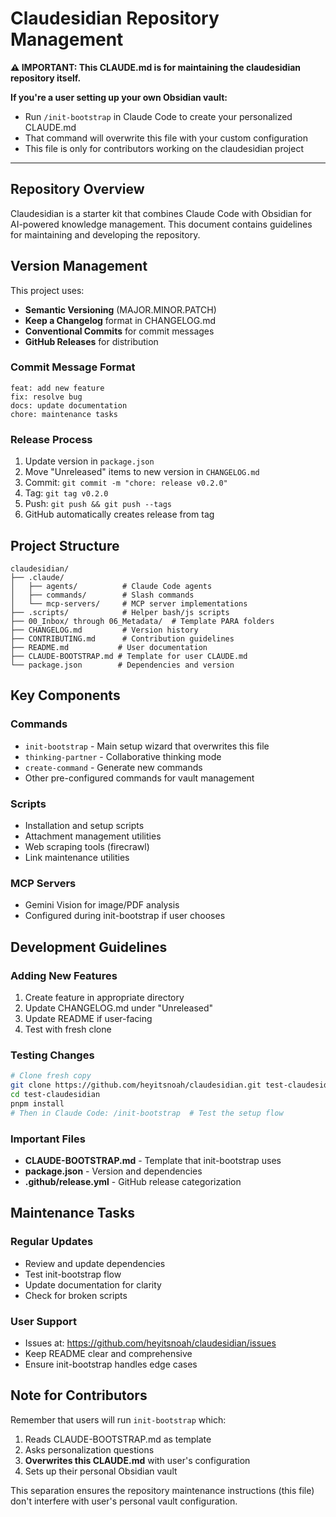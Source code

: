 # Claudesidian Repository Management

**⚠️ IMPORTANT: This CLAUDE.md is for maintaining the claudesidian repository itself.**

**If you're a user setting up your own Obsidian vault:**
- Run `/init-bootstrap` in Claude Code to create your personalized CLAUDE.md
- That command will overwrite this file with your custom configuration
- This file is only for contributors working on the claudesidian project

---

## Repository Overview

Claudesidian is a starter kit that combines Claude Code with Obsidian for AI-powered knowledge management. This document contains guidelines for maintaining and developing the repository.

## Version Management

This project uses:
- **Semantic Versioning** (MAJOR.MINOR.PATCH)
- **Keep a Changelog** format in CHANGELOG.md
- **Conventional Commits** for commit messages
- **GitHub Releases** for distribution

### Commit Message Format
```
feat: add new feature
fix: resolve bug
docs: update documentation
chore: maintenance tasks
```

### Release Process
1. Update version in `package.json`
2. Move "Unreleased" items to new version in `CHANGELOG.md`
3. Commit: `git commit -m "chore: release v0.2.0"`
4. Tag: `git tag v0.2.0`
5. Push: `git push && git push --tags`
6. GitHub automatically creates release from tag

## Project Structure

```
claudesidian/
├── .claude/
│   ├── agents/          # Claude Code agents
│   ├── commands/        # Slash commands
│   └── mcp-servers/     # MCP server implementations
├── .scripts/            # Helper bash/js scripts
├── 00_Inbox/ through 06_Metadata/  # Template PARA folders
├── CHANGELOG.md         # Version history
├── CONTRIBUTING.md      # Contribution guidelines
├── README.md           # User documentation
├── CLAUDE-BOOTSTRAP.md # Template for user CLAUDE.md
└── package.json        # Dependencies and version
```

## Key Components

### Commands
- `init-bootstrap` - Main setup wizard that overwrites this file
- `thinking-partner` - Collaborative thinking mode
- `create-command` - Generate new commands
- Other pre-configured commands for vault management

### Scripts
- Installation and setup scripts
- Attachment management utilities
- Web scraping tools (firecrawl)
- Link maintenance utilities

### MCP Servers
- Gemini Vision for image/PDF analysis
- Configured during init-bootstrap if user chooses

## Development Guidelines

### Adding New Features
1. Create feature in appropriate directory
2. Update CHANGELOG.md under "Unreleased"
3. Update README if user-facing
4. Test with fresh clone

### Testing Changes
```bash
# Clone fresh copy
git clone https://github.com/heyitsnoah/claudesidian.git test-claudesidian
cd test-claudesidian
pnpm install
# Then in Claude Code: /init-bootstrap  # Test the setup flow
```

### Important Files
- **CLAUDE-BOOTSTRAP.md** - Template that init-bootstrap uses
- **package.json** - Version and dependencies
- **.github/release.yml** - GitHub release categorization

## Maintenance Tasks

### Regular Updates
- Review and update dependencies
- Test init-bootstrap flow
- Update documentation for clarity
- Check for broken scripts

### User Support
- Issues at: https://github.com/heyitsnoah/claudesidian/issues
- Keep README clear and comprehensive
- Ensure init-bootstrap handles edge cases

## Note for Contributors

Remember that users will run `init-bootstrap` which:
1. Reads CLAUDE-BOOTSTRAP.md as template
2. Asks personalization questions
3. **Overwrites this CLAUDE.md** with user's configuration
4. Sets up their personal Obsidian vault

This separation ensures the repository maintenance instructions (this file) don't interfere with user's personal vault configuration.